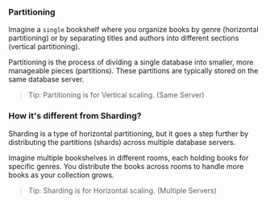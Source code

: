 ### Partitioning

Imagine a  `single` bookshelf where you organize books by genre (horizontal partitioning) or by separating titles and authors into different sections (vertical partitioning).

Partitioning is the process of dividing a single database into smaller, more manageable pieces (partitions). These partitions are typically stored on the same database server.

> Tip: Partitioning is for Vertical scaling. (Same Server)

### How it's different from Sharding?

Sharding is a type of horizontal partitioning, but it goes a step further by distributing the partitions (shards) across multiple database servers.

Imagine multiple bookshelves in different rooms, each holding books for specific genres. You distribute the books across rooms to handle more books as your collection grows.

> Tip: Sharding is for Horizontal scaling. (Multiple Servers)